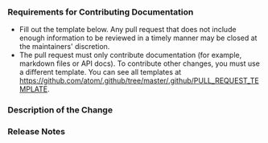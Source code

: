 ### Requirements for Contributing Documentation

- Fill out the template below. Any pull request that does not include enough information to be reviewed in a timely manner may be closed at the maintainers' discretion.
- The pull request must only contribute documentation (for example, markdown files or API docs). To contribute other changes, you must use a different template. You can see all templates at <https://github.com/atom/.github/tree/master/.github/PULL_REQUEST_TEMPLATE>.

### Description of the Change

<!--

We must be able to understand the purpose of your change from this description. If we can't get a good idea of the benefits of the change from the description here, the pull request may be closed at the maintainers' discretion.

-->

### Release Notes

<!--

Please describe the changes in a single line that explains this improvement in
terms that a user can understand.  This text will be used in Atom's release notes.

If this change is not user-facing or notable enough to be included in release notes
you may use the strings "Not applicable" or "N/A" here.

Examples:

- The GitHub package now allows you to add co-authors to commits.
- Fixed an issue where multiple cursors did not work in a file with a single line.
- Increased the performance of searching and replacing across a whole project.

-->

